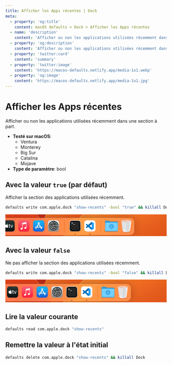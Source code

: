 ```yaml
---
title: Afficher les Apps récentes | Dock
meta:
  - property: 'og:title'
    content: macOS defaults > Dock > Afficher les Apps récentes
  - name: 'description'
    content: 'Afficher ou non les applications utilisées récemment dans une section à part.'
  - property: 'og:description'
    content: 'Afficher ou non les applications utilisées récemment dans une section à part.'
  - property: 'twitter:card'
    content: 'summary'
  - property: 'twitter:image'
    content: 'https://macos-defaults.netlify.app/media-1x1.webp'
  - property: 'og:image'
    content: 'https://macos-defaults.netlify.app/media-1x1.jpg'
---
```


# Afficher les Apps récentes

Afficher ou non les applications utilisées récemment dans une section à part.

<!-- break lists -->

- **Testé sur macOS**:
  - Ventura
  - Monterey
  - Big Sur
  - Catalina
  - Mojave
- **Type de paramètre**: bool

## Avec la valeur `true` (par défaut)

Afficher la section des applications utilisées récemment.

```bash
defaults write com.apple.dock "show-recents" -bool "true" && killall Dock
```

<img
  src="../../dock/images/show-recents/true.png"
  alt="Exemple avec la valeur true"
  width="740" height="82" style="height: auto"
/>

## Avec la valeur `false`

Ne pas afficher la section des applications utilisées récemment.

```bash
defaults write com.apple.dock "show-recents" -bool "false" && killall Dock
```

<img
  src="../../dock/images/show-recents/false.png"
  alt="Exemple avec la valeur false"
  width="740" height="82" style="height: auto"
/>

## Lire la valeur courante

```bash
defaults read com.apple.dock "show-recents"
```

## Remettre la valeur à l'état initial

```bash
defaults delete com.apple.dock "show-recents" && killall Dock
```
